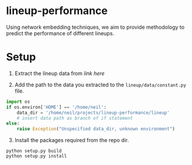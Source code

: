 # lineup-performance

Using network embedding techniques, we aim to provide methodology to predict the performance of different lineups.

# Setup

1. Extract the lineup data from *link here*

2. Add the path to the data you extracted to the `lineup/data/constant.py` file.
```py
import os
if os.environ['HOME'] == '/home/neil':
    data_dir = '/home/neil/projects/lineup-performance/lineup'
    # insert data path as branch of if statement
else:
    raise Exception("Unspecified data_dir, unknown environment")
```

3. Install the packages required from the repo dir.
```
python setup.py build
python setup.py install
```
